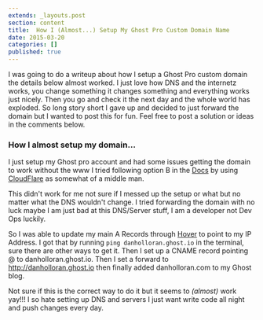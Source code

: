 ```yaml
---
extends: _layouts.post
section: content
title:  How I (Almost...) Setup My Ghost Pro Custom Domain Name
date: 2015-03-20
categories: []
published: true
---
```


I was going to do a writeup about how I setup a Ghost Pro custom domain the details below almost worked.  I just love how DNS and the internetz works, you change something it changes something and everything works just nicely.  Then you go and check it the next day and the whole world has exploded. So long story short I gave up and decided to just forward the domain but I wanted to post this for fun. Feel free to post a solution or ideas in the comments below.

### How I almost setup my domain...
I just setup my Ghost pro account and had some issues getting the domain to work without the www I tried following option B in the [Docs](https://ghost.org/blogs/domains/#setup) by using [CloudFlare](https://www.cloudflare.com/) as somewhat of a middle man.

This didn't work for me not sure if I messed up the setup or what but no matter what the DNS wouldn't change. I tried forwarding the domain with no luck maybe I am just bad at this DNS/Server stuff, I am a developer not Dev Ops luckily.

So I was able to update my main A Records through [Hover](https://www.hover.com/)  to point to my IP Address.  I got that by running `ping danholloran.ghost.io` in the terminal, sure there are other ways to get it. Then I set up a CNAME record pointing @ to danholloran.ghost.io.  Then I set a forward to http://danholloran.ghost.io then finally added danholloran.com to my Ghost blog.

Not sure if this is the correct way to do it but it seems to *(almost)* work yay!!!  I so hate setting up DNS and servers I just want write code all night and push changes every day.
